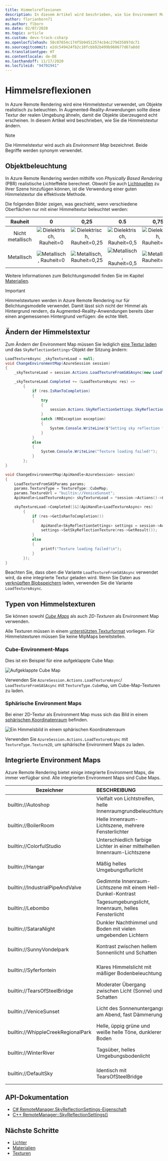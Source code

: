 ```yaml
---
title: Himmelsreflexionen
description: In diesem Artikel wird beschrieben, wie Sie Environment Maps für Himmelsspiegelungen einrichten.
author: florianborn71
ms.author: flborn
ms.date: 02/07/2020
ms.topic: article
ms.custom: devx-track-csharp
ms.openlocfilehash: 58c07654c174f5b94512574cb4c279d35897dc71
ms.sourcegitcommit: e2dc549424fb2c10fcbb92b499b960677d67a8dd
ms.translationtype: HT
ms.contentlocale: de-DE
ms.lasthandoff: 11/17/2020
ms.locfileid: "94701941"
---
```

# <a name="sky-reflections"></a>Himmelsreflexionen

In Azure Remote Rendering wird eine Himmelstextur verwendet, um Objekte realistisch zu beleuchten. In Augmented-Reality-Anwendungen sollte diese Textur der realen Umgebung ähneln, damit die Objekte überzeugend echt erscheinen. In diesem Artikel wird beschrieben, wie Sie die Himmelstextur ändern.

> [!NOTE]
> Die Himmelstextur wird auch als *Environment Map* bezeichnet. Beide Begriffe werden synonym verwendet.

## <a name="object-lighting"></a>Objektbeleuchtung

In Azure Remote Rendering werden mithilfe von *Physically Based Rendering* (PBR) realistische Lichteffekte berechnet. Obwohl Sie auch [Lichtquellen](lights.md) zu Ihrer Szene hinzufügen können, ist die Verwendung einer guten Himmelstextur die effektivste Methode.

Die folgenden Bilder zeigen, was geschieht, wenn verschiedene Oberflächen nur mit einer Himmeltextur beleuchtet werden:

| Rauheit  | 0                                        | 0,25                                          | 0.5                                          | 0,75                                          | 1                                          |
|:----------:|:----------------------------------------:|:---------------------------------------------:|:--------------------------------------------:|:---------------------------------------------:|:------------------------------------------:|
| Nicht metallisch  | ![Dielektrisch, Rauheit=0](media/dielectric-0.png)   | ![Dielektrisch, Rauheit=0,25](media/dielectric-0.25.png)  | ![Dielektrisch, Rauheit=0,5](media/dielectric-0.5.png)  | ![Dielektrisch, Rauheit=0,75](media/dielectric-0.75.png)  | ![Dielektrisch, Rauheit=1](media/dielectric-1.png)  |
| Metallisch      | ![Metallisch, Rauheit=0](media/metallic-0.png)  | ![Metallisch, Rauheit=0,25](media/metallic-0.25.png)    | ![Metallisch, Rauheit=0,5](media/metallic-0.5.png)    | ![Metallisch, Rauheit=0,75](media/metallic-0.75.png)    | ![Metallisch, Rauheit=1](media/metallic-1.png)    |

Weitere Informationen zum Belichtungsmodell finden Sie im Kapitel [Materialien](../../concepts/materials.md).

> [!IMPORTANT]
> Himmelstexturen werden in Azure Remote Rendering nur für Belichtungsmodelle verwendet. Damit lässt sich nicht der Himmel als Hintergrund rendern, da Augmented-Reality-Anwendungen bereits über einen angemessenen Hintergrund verfügen: die echte Welt.

## <a name="changing-the-sky-texture"></a>Ändern der Himmelstextur

Zum Ändern der Environment Map müssen Sie lediglich [eine Textur laden](../../concepts/textures.md) und das `SkyReflectionSettings`-Objekt der Sitzung ändern:

```cs
LoadTextureAsync _skyTextureLoad = null;
void ChangeEnvironmentMap(AzureSession session)
{
    _skyTextureLoad = session.Actions.LoadTextureFromSASAsync(new LoadTextureFromSASParams("builtin://VeniceSunset", TextureType.CubeMap));

    _skyTextureLoad.Completed += (LoadTextureAsync res) =>
        {
            if (res.IsRanToCompletion)
            {
                try
                {
                    session.Actions.SkyReflectionSettings.SkyReflectionTexture = res.Result;
                }
                catch (RRException exception)
                {
                    System.Console.WriteLine($"Setting sky reflection failed: {exception.Message}");
                }
            }
            else
            {
                System.Console.WriteLine("Texture loading failed!");
            }
        };
}
```

```cpp
void ChangeEnvironmentMap(ApiHandle<AzureSession> session)
{
    LoadTextureFromSASParams params;
    params.TextureType = TextureType::CubeMap;
    params.TextureUrl = "builtin://VeniceSunset";
    ApiHandle<LoadTextureAsync> skyTextureLoad = *session->Actions()->LoadTextureFromSASAsync(params);

    skyTextureLoad->Completed([&](ApiHandle<LoadTextureAsync> res)
        {
            if (res->GetIsRanToCompletion())
            {
                ApiHandle<SkyReflectionSettings> settings = session->Actions()->GetSkyReflectionSettings();
                settings->SetSkyReflectionTexture(res->GetResult());
            }
            else
            {
                printf("Texture loading failed!\n");
            }
        });
}

```

Beachten Sie, dass oben die Variante `LoadTextureFromSASAsync` verwendet wird, da eine integrierte Textur geladen wird. Wenn Sie Daten aus [verknüpften Blobspeichern](../../how-tos/create-an-account.md#link-storage-accounts) laden, verwenden Sie die Variante `LoadTextureAsync`.

## <a name="sky-texture-types"></a>Typen von Himmelstexturen

Sie können sowohl *[Cube Maps](https://en.wikipedia.org/wiki/Cube_mapping)* als auch *2D-Texturen* als Environment Map verwenden.

Alle Texturen müssen in einem [unterstützten Texturformat](../../concepts/textures.md#supported-texture-formats) vorliegen. Für Himmelstexturen müssen Sie keine MipMaps bereitstellen.

### <a name="cube-environment-maps"></a>Cube-Environment-Maps

Dies ist ein Beispiel für eine aufgeklappte Cube Map:

![Aufgeklappte Cube Map](media/Cubemap-example.png)

Verwenden Sie `AzureSession.Actions.LoadTextureAsync`/ `LoadTextureFromSASAsync` mit `TextureType.CubeMap`, um Cube-Map-Texturen zu laden.

### <a name="sphere-environment-maps"></a>Sphärische Environment Maps

Bei einer 2D-Textur als Environment Map muss sich das Bild in einem [sphärischen Koordinatenraum](https://en.wikipedia.org/wiki/Spherical_coordinate_system) befinden.

![Ein Himmelsbild in einem sphärischen Koordinatenraum](media/spheremap-example.png)

Verwenden Sie `AzureSession.Actions.LoadTextureAsync` mit `TextureType.Texture2D`, um sphärische Environment Maps zu laden.

## <a name="built-in-environment-maps"></a>Integrierte Environment Maps

Azure Remote Rendering bietet einige integrierte Environment Maps, die immer verfügbar sind. Alle integrierten Environment Maps sind Cube Maps.

|Bezeichner                         | BESCHREIBUNG                                              | Abbildung                                                      |
|-----------------------------------|:---------------------------------------------------------|:-----------------------------------------------------------------:|
|builtin://Autoshop                 | Vielfalt von Lichtstreifen, helle Innenraumgrundbeleuchtung    | ![Autoshop-Skybox zum Beleuchten eines Objekts verwendet](media/autoshop.png)
|builtin://BoilerRoom               | Helle Innenraum-Lichtszene, mehrere Fensterlichter      | ![BoilerRoom-Skybox zum Beleuchten eines Objekts verwendet](media/boiler-room.png)
|builtin://ColorfulStudio           | Unterschiedlich farbige Lichter in einer mittelhellen Innenraum-Lichtszene  | ![ColorfulStudio-Skybox zum Beleuchten eines Objekts verwendet](media/colorful-studio.png)
|builtin://Hangar                   | Mäßig helles Umgebungsflurlicht                     | ![SmallHangar-Skybox zum Beleuchten eines Objekts verwendet](media/hangar.png)
|builtin://IndustrialPipeAndValve   | Gedimmte Innenraum-Lichtszene mit einem Hell-Dunkel-Kontrast              | ![IndustrialPipeAndValve-Skybox zum Beleuchten eines Objekts verwendet](media/industrial-pipe-and-valve.png)
|builtin://Lebombo                  | Tagesumgebungslicht, Innenraum, helles Fensterlicht     | ![Lebombo-Skybox zum Beleuchten eines Objekts verwendet](media/lebombo.png)
|builtin://SataraNight              | Dunkler Nachthimmel und Boden mit vielen umgebenden Lichtern   | ![SataraNight-Skybox zum Beleuchten eines Objekts verwendet](media/satara-night.png)
|builtin://SunnyVondelpark          | Kontrast zwischen hellem Sonnenlicht und Schatten                      | ![SunnyVondelpark-Skybox zum Beleuchten eines Objekts verwendet](media/sunny-vondelpark.png)
|builtin://Syferfontein             | Klares Himmelslicht mit mäßiger Bodenbeleuchtung            | ![Syferfontein-Skybox zum Beleuchten eines Objekts verwendet](media/syferfontein.png)
|builtin://TearsOfSteelBridge       | Moderater Übergang zwischen Licht (Sonne) und Schatten                         | ![TearsOfSteelBridge-Skybox zum Beleuchten eines Objekts verwendet](media/tears-of-steel-bridge.png)
|builtin://VeniceSunset             | Licht des Sonnenuntergangs am Abend, fast Dämmerung                    | ![VeniceSunset-Skybox zum Beleuchten eines Objekts verwendet](media/venice-sunset.png)
|builtin://WhippleCreekRegionalPark | Helle, üppig grüne und weiße helle Töne, dunklerer Boden | ![WhippleCreekRegionalPark-Skybox zum Beleuchten eines Objekts verwendet](media/whipple-creek-regional-park.png)
|builtin://WinterRiver              | Tagsüber, helles Umgebungsbodenlicht                 | ![WhiteRiver-Skybox zum Beleuchten eines Objekts verwendet](media/winter-river.png)
|builtin://DefaultSky               | Identisch mit TearsOfSteelBridge                               | ![DefaultSky-Skybox zum Beleuchten eines Objekts verwendet](media/tears-of-steel-bridge.png)

## <a name="api-documentation"></a>API-Dokumentation

* [C# RemoteManager.SkyReflectionSettings-Eigenschaft](/dotnet/api/microsoft.azure.remoterendering.remotemanager.skyreflectionsettings)
* [C++ RemoteManager::SkyReflectionSettings()](/cpp/api/remote-rendering/remotemanager#skyreflectionsettings)

## <a name="next-steps"></a>Nächste Schritte

* [Lichter](../../overview/features/lights.md)
* [Materialien](../../concepts/materials.md)
* [Texturen](../../concepts/textures.md)
